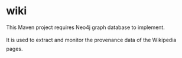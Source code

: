 wiki
====
This Maven project requires Neo4j graph database to implement.<div><span style="line-height: 1.7;">It is used to extract and monitor the provenance data of the Wikipedia pages.&nbsp;</span></div>
